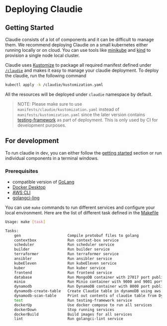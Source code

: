 # Deploying Claudie

## Getting Started
Claudie consists of a lot of components and it can be difficult to manage them. We recommend deploying Claudie on a small kubernetes either running locally or on cloud. You can use tools like [minikube](https://minikube.sigs.k8s.io/docs/start/) and [kind](https://kind.sigs.k8s.io/docs/user/quick-start/#installation) to provision a single node local cluster. 

Claudie uses [Kustomize](https://kustomize.io/) to package all required manifest defined under [`/claudie`](claudie/kustomization.yaml) and makes it easy to manage your claudie deployment. To deploy the claudie, run the following command
```bash
kubectl apply -k /claudie/kustomization.yaml
```
All the resources will be deployed under `claudie` namespace by default. 

> NOTE: Please make sure to use `manifests/claudie/kustomization.yaml` instead of `manifests/kustomization.yaml` since the later version contains [testing-framework](testing-framework/kustomization.yaml) as part of deployment. This is only used by CI for development purposes.

## For development 
To run claudie in dev, you can either follow the [getting started](#getting-started) section or run individual components in a terminal windows.

### Prerequisites 
- compatible version of [GoLang](https://go.dev/)
- [Docker Desktop](https://www.docker.com/products/docker-desktop/)
- [AWS CLI](https://aws.amazon.com/cli/)
- [golangci-ling](https://golangci-lint.run/usage/install/#local-installation) 

You can use `make` commands to run different services and configure your local environment. Here are the list of different task defined in the [Makefile](../Makefile)

```bash
Usage: make [task]

Tasks:
    gen                     Compile protobuf files to golang
    contextbox              Run context-box service 
    scheduler               Run scheduler service
    builder                 Run builder service
    terraformer             Run terraformer service
    ansibler                Run ansibler service
    kubeEleven              Run kubeEleven service
    kuber                   Run kuber service
    frontend                Run frontend service
    database                Run MongoDB container with 27017 port published
    minio                   Run Minio container with 9000 and 9001 ports published.
    dynamodb                Run DynamoDB container with 8000 port publish
    dynamodb-create-table   Create Claudie table in dynamoDB using aws cli
    dynamodb-scan-table     Print out contents of claudie table from DynamoDB using aws cli
    test                    Run testing-framework service
    dockerUp                Use docker compose to run all services
    dockerDown              Stop running services           
    dockerBuild             Build images for all services
    lint                    Run golangci-lint service
     
```